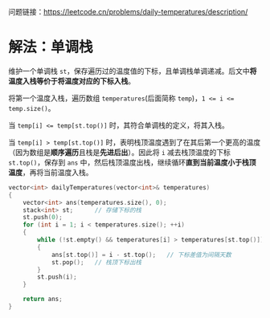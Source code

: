 问题链接：https://leetcode.cn/problems/daily-temperatures/description/

# 解法：单调栈

维护一个单调栈 `st`，保存遍历过的温度值的下标，且单调栈单调递减。后文中**将温度入栈等价于将温度对应的下标入栈**。

将第一个温度入栈，遍历数组 `temperatures`(后面简称 `temp`)，`1 <= i <= temp.size()`。

当 `temp[i] <= temp[st.top()]` 时，其符合单调栈的定义，将其入栈。

当 `temp[i] > temp[st.top()]` 时，表明栈顶温度遇到了在其后第一个更高的温度（因为数组是**顺序遍历**且栈是**先进后出**）。因此将 `i` 减去栈顶温度的下标 `st.top()`，保存到 `ans` 中，然后栈顶温度出栈，继续循环**直到当前温度小于栈顶温度**，再将当前温度入栈。

```cpp
vector<int> dailyTemperatures(vector<int>& temperatures)
{
    vector<int> ans(temperatures.size(), 0);
    stack<int> st;      // 存储下标的栈
    st.push(0);
    for (int i = 1; i < temperatures.size(); ++i)
    {
        while (!st.empty() && temperatures[i] > temperatures[st.top()]) // 将所有更小的温度值弹出栈
        {
            ans[st.top()] = i - st.top();   // 下标差值为间隔天数
            st.pop();   // 栈顶下标出栈
        }
        st.push(i);
    }

    return ans;
}
```
